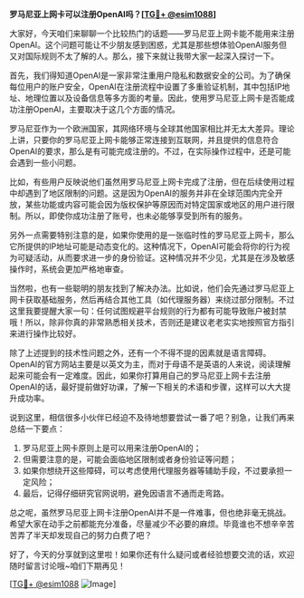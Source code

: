 **罗马尼亚上网卡可以注册OpenAI吗？[[TG💪+ @esim1088](https://t.me/s/esim1088)]**

大家好，今天咱们来聊聊一个比较热门的话题——罗马尼亚上网卡能不能用来注册OpenAI。这个问题可能让不少朋友感到困惑，尤其是那些想体验OpenAI服务但又对国际规则不太了解的人。那么，接下来就让我带大家一起深入探讨一下。

首先，我们得知道OpenAI是一家非常注重用户隐私和数据安全的公司。为了确保每位用户的账户安全，OpenAI在注册流程中设置了多重验证机制，其中包括IP地址、地理位置以及设备信息等多方面的考量。因此，使用罗马尼亚上网卡是否能成功注册OpenAI，主要取决于这几个方面的情况。

罗马尼亚作为一个欧洲国家，其网络环境与全球其他国家相比并无太大差异。理论上讲，只要你的罗马尼亚上网卡能够正常连接到互联网，并且提供的信息符合OpenAI的要求，那么是有可能完成注册的。不过，在实际操作过程中，还是可能会遇到一些小问题。

比如，有些用户反映说他们虽然用罗马尼亚上网卡完成了注册，但在后续使用过程中却遇到了地区限制的问题。这是因为OpenAI的服务并非在全球范围内完全开放，某些功能或内容可能会因为版权保护等原因而对特定国家或地区的用户进行限制。所以，即使你成功注册了账号，也未必能够享受到所有的服务。

另外一点需要特别注意的是，如果你使用的是一张临时性的罗马尼亚上网卡，那么它所提供的IP地址可能是动态变化的。这种情况下，OpenAI可能会将你的行为视为可疑活动，从而要求进一步的身份验证。这种情况并不少见，尤其是在涉及敏感操作时，系统会更加严格地审查。

当然啦，也有一些聪明的朋友找到了解决办法。比如说，他们会先通过罗马尼亚上网卡获取基础服务，然后再结合其他工具（如代理服务器）来绕过部分限制。不过这里我要提醒大家一句：任何试图规避平台规则的行为都有可能导致账户被封禁哦！所以，除非你真的非常熟悉相关技术，否则还是建议老老实实地按照官方指引来进行操作比较好。

除了上述提到的技术性问题之外，还有一个不得不提的因素就是语言障碍。OpenAI的官方网站主要是以英文为主，而对于母语不是英语的人来说，阅读理解起来可能会有一定难度。因此，如果你打算用自己的罗马尼亚上网卡去注册OpenAI的话，最好提前做好功课，了解一下相关的术语和步骤，这样可以大大提升成功率。

说到这里，相信很多小伙伴已经迫不及待地想要尝试一番了吧？别急，让我们再来总结一下要点：

1. 罗马尼亚上网卡原则上是可以用来注册OpenAI的；
2. 但需要注意的是，可能会面临地区限制或者身份验证等问题；
3. 如果你想绕开这些障碍，可以考虑使用代理服务器等辅助手段，不过要承担一定风险；
4. 最后，记得仔细研究官网说明，避免因语言不通而走弯路。

总之呢，虽然罗马尼亚上网卡注册OpenAI并不是一件难事，但也绝非毫无挑战。希望大家在动手之前都能充分准备，尽量减少不必要的麻烦。毕竟谁也不想辛辛苦苦弄了半天却发现自己的努力白费了吧？

好了，今天的分享就到这里啦！如果你还有什么疑问或者经验想要交流的话，欢迎随时留言讨论哦~咱们下期再见！

[[TG💪+ @esim1088](https://t.me/s/esim1088) ![Image](https://i.postimg.cc/4NQfJmqS/Snipaste-2025-05-13-00-14-12.png)]